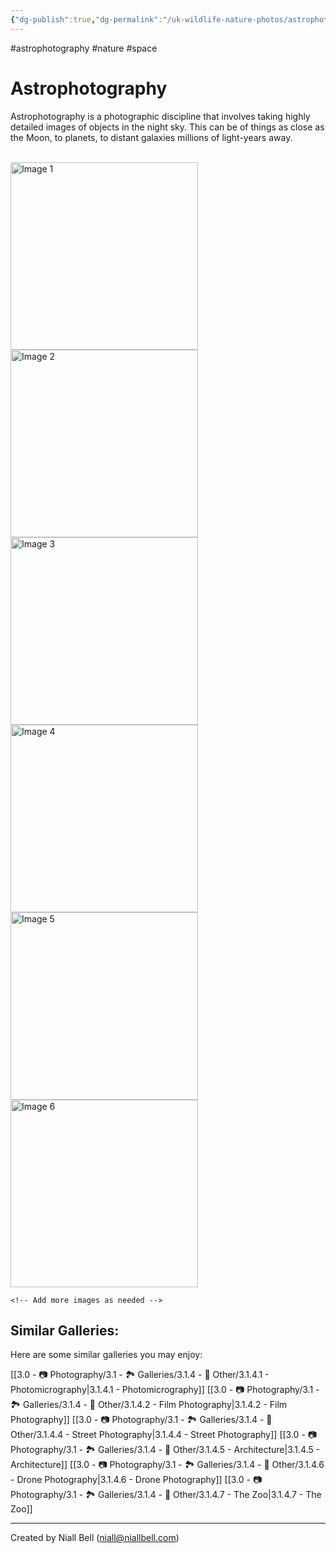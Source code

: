 ```yaml
---
{"dg-publish":true,"dg-permalink":"/uk-wildlife-nature-photos/astrophotography/","permalink":"/uk-wildlife-nature-photos/astrophotography/","title":"Astrophotography","hide":true,"tags":["nature","photography","astrophotography","space"],"noteIcon":null,"created":"2024-04-17T21:09:54.156+01:00","updated":"2024-05-12T22:02:06.455+01:00"}
---
```


#astrophotography #nature #space
# Astrophotography

Astrophotography is a photographic discipline that involves taking highly detailed images of objects in the night sky. This can be of things as close as the Moon, to planets, to distant galaxies millions of light-years away.

<br>
<div class="gallery">
    <a href="https://i.imgur.com/Rn9G10s.jpeg" data-fancybox="gallery">
        <img src="https://i.imgur.com/Rn9G10s.jpeg" alt="Image 1" width="300">
    </a>
    <a href="https://i.imgur.com/b683zi2.jpeg" data-fancybox="gallery">
        <img src="https://i.imgur.com/b683zi2.jpeg" alt="Image 2" width="300">
    </a>
    <a href="https://i.imgur.com/vRWAJhK.jpeg" data-fancybox="gallery">
        <img src="https://i.imgur.com/vRWAJhK.jpeg" alt="Image 3" width="300">
    </a>
    <a href="https://i.imgur.com/Mupm9aZ.jpeg" data-fancybox="gallery">
        <img src="https://i.imgur.com/Mupm9aZ.jpeg" alt="Image 4" width="300">
    </a>
    <a href="https://i.imgur.com/5dbfil7.jpeg" data-fancybox="gallery">
        <img src="https://i.imgur.com/5dbfil7.jpeg" alt="Image 5" width="300">
    </a>
    <a href="https://i.imgur.com/KjAa1WW.jpeg" data-fancybox="gallery">
        <img src="https://i.imgur.com/KjAa1WW.jpeg" alt="Image 6" width="300">
    </a>

    <!-- Add more images as needed -->
</div>


## Similar Galleries:

Here are some similar galleries you may enjoy:

[[3.0 - 📷 Photography/3.1 - 🏞️ Galleries/3.1.4 - 🚀 Other/3.1.4.1 - Photomicrography\|3.1.4.1 - Photomicrography]]
[[3.0 - 📷 Photography/3.1 - 🏞️ Galleries/3.1.4 - 🚀 Other/3.1.4.2 - Film Photography\|3.1.4.2 - Film Photography]]
[[3.0 - 📷 Photography/3.1 - 🏞️ Galleries/3.1.4 - 🚀 Other/3.1.4.4 - Street Photography\|3.1.4.4 - Street Photography]]
[[3.0 - 📷 Photography/3.1 - 🏞️ Galleries/3.1.4 - 🚀 Other/3.1.4.5 - Architecture\|3.1.4.5 - Architecture]]
[[3.0 - 📷 Photography/3.1 - 🏞️ Galleries/3.1.4 - 🚀 Other/3.1.4.6 - Drone Photography\|3.1.4.6 - Drone Photography]]
[[3.0 - 📷 Photography/3.1 - 🏞️ Galleries/3.1.4 - 🚀 Other/3.1.4.7 - The Zoo\|3.1.4.7 - The Zoo]]




---
Created by Niall Bell (niall@niallbell.com)